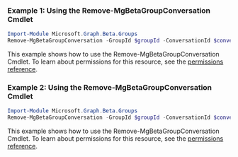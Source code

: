 ### Example 1: Using the Remove-MgBetaGroupConversation Cmdlet
```powershell
Import-Module Microsoft.Graph.Beta.Groups
Remove-MgBetaGroupConversation -GroupId $groupId -ConversationId $conversationId
```
This example shows how to use the Remove-MgBetaGroupConversation Cmdlet.
To learn about permissions for this resource, see the [permissions reference](/graph/permissions-reference).
### Example 2: Using the Remove-MgBetaGroupConversation Cmdlet
```powershell
Import-Module Microsoft.Graph.Beta.Groups
Remove-MgBetaGroupConversation -GroupId $groupId -ConversationId $conversationId
```
This example shows how to use the Remove-MgBetaGroupConversation Cmdlet.
To learn about permissions for this resource, see the [permissions reference](/graph/permissions-reference).
